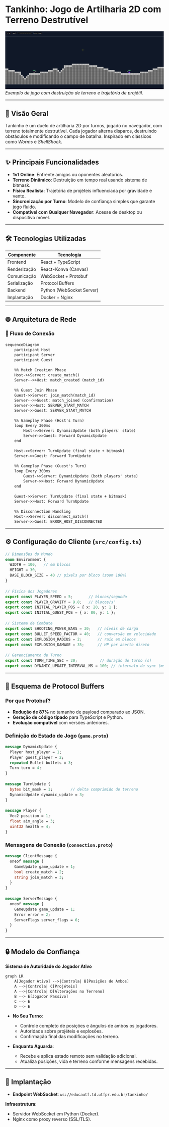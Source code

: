 # Tankinho: Jogo de Artilharia 2D com Terreno Destrutível

![Demonstração de Gameplay](./game_banner.png)
*Exemplo de jogo com destruição de terreno e trajetória de projétil.*

---

## 🎯 Visão Geral

Tankinho é um duelo de artilharia 2D por turnos, jogado no navegador, com terreno totalmente destrutível. Cada jogador alterna disparos, destruindo obstáculos e modificando o campo de batalha. Inspirado em clássicos como *Worms* e *ShellShock*.

---

## ✨ Principais Funcionalidades

* **1v1 Online**: Enfrente amigos ou oponentes aleatórios.
* **Terreno Dinâmico**: Destruição em tempo real usando sistema de bitmask.
* **Física Realista**: Trajetória de projéteis influenciada por gravidade e vento.
* **Sincronização por Turno**: Modelo de confiança simples que garante jogo fluido.
* **Compatível com Qualquer Navegador**: Acesse de desktop ou dispositivo móvel.

---

## 🛠 Tecnologias Utilizadas

| Componente   | Tecnologia                |
| ------------ | ------------------------- |
| Frontend     | React + TypeScript        |
| Renderização | React-Konva (Canvas)      |
| Comunicação  | WebSocket + Protobuf      |
| Serialização | Protocol Buffers          |
| Backend      | Python (WebSocket Server) |
| Implantação  | Docker + Nginx            |

---

## 🌐 Arquitetura de Rede

### 🔌 Fluxo de Conexão

```mermaid
sequenceDiagram
    participant Host
    participant Server
    participant Guest

    %% Match Creation Phase
    Host->>Server: create_match()
    Server-->>Host: match_created (match_id)
    
    %% Guest Join Phase
    Guest->>Server: join_match(match_id)
    Server-->>Guest: match_joined (confirmation)
    Server->>Host: SERVER_START_MATCH
    Server->>Guest: SERVER_START_MATCH
    
    %% Gameplay Phase (Host's Turn)
    loop Every 300ms
        Host->>Server: DynamicUpdate (both players' state)
        Server->>Guest: Forward DynamicUpdate
    end
    
    Host->>Server: TurnUpdate (final state + bitmask)
    Server->>Guest: Forward TurnUpdate
    
    %% Gameplay Phase (Guest's Turn)
    loop Every 300ms
        Guest->>Server: DynamicUpdate (both players' state)
        Server->>Host: Forward DynamicUpdate
    end
    
    Guest->>Server: TurnUpdate (final state + bitmask)
    Server->>Host: Forward TurnUpdate
    
    %% Disconnection Handling
    Host->>Server: disconnect_match()
    Server->>Guest: ERROR_HOST_DISCONNECTED
```

---

## ⚙️ Configuração do Cliente (`src/config.ts`)

```typescript
// Dimensões do Mundo
enum Environment {
  WIDTH = 100,   // em blocos
  HEIGHT = 30,
  BASE_BLOCK_SIZE = 40 // pixels por bloco (zoom 100%)
}

// Física dos Jogadores
export const PLAYER_SPEED = 5;       // blocos/segundo
export const PLAYER_GRAVITY = 9.8;   // blocos/s²
export const INITIAL_PLAYER_POS = { x: 20, y: 1 };
export const INITIAL_GUEST_POS = { x: 80, y: 1 };

// Sistema de Combate
export const SHOOTING_POWER_BARS = 30;   // níveis de carga
export const BULLET_SPEED_FACTOR = 40;   // conversão em velocidade
export const EXPLOSION_RADIUS = 2;       // raio em blocos
export const EXPLOSION_DAMAGE = 35;      // HP por acerto direto

// Gerenciamento de Turno
export const TURN_TIME_SEC = 20;          // duração do turno (s)
export const DYNAMIC_UPDATE_INTERVAL_MS = 100; // intervalo de sync (ms)
```

---

## 📜 Esquema de Protocol Buffers

### Por que Protobuf?

* **Redução de 87%** no tamanho de payload comparado ao JSON.
* **Geração de código tipado** para TypeScript e Python.
* **Evolução compatível** com versões anteriores.

### Definição do Estado de Jogo (`game.proto`)

```proto
message DynamicUpdate {
  Player host_player = 1;
  Player guest_player = 2;
  repeated Bullet bullets = 3;
  Turn turn = 4;
}

message TurnUpdate {
  bytes bit_mask = 1;        // delta comprimido do terreno
  DynamicUpdate dynamic_update = 3;
}

message Player {
  Vec2 position = 1;
  float aim_angle = 3;
  uint32 health = 4;
}
```

### Mensagens de Conexão (`connection.proto`)

```proto
message ClientMessage {
  oneof message {
    GameUpdate game_update = 1;
    bool create_match = 2;
    string join_match = 3;
  }
}

message ServerMessage {
  oneof message {
    GameUpdate game_update = 1;
    Error error = 2;
    ServerFlags server_flags = 6;
  }
}
```

---

## 🔒 Modelo de Confiança

**Sistema de Autoridade do Jogador Ativo**

```mermaid
graph LR
    A[Jogador Ativo] -->|Controla| B[Posições de Ambos]
    A -->|Controla| C[Projéteis]
    A -->|Controla| D[Alterações no Terreno]
    B --> E[Jogador Passivo]
    C --> E
    D --> E
```

* **No Seu Turno**:

  * Controle completo de posições e ângulos de ambos os jogadores.
  * Autoridade sobre projéteis e explosões.
  * Confirmação final das modificações no terreno.

* **Enquanto Aguarda**:

  * Recebe e aplica estado remoto sem validação adicional.
  * Atualiza posições, vida e terreno conforme mensagens recebidas.

---

## 🚀 Implantação

* **Endpoint WebSocket**: `ws://educautf.td.utfpr.edu.br/tankinho/`

**Infraestrutura**:

* Servidor WebSocket em Python (Docker).
* Nginx como proxy reverso (SSL/TLS).
